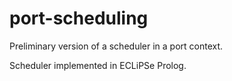 # port-scheduling
Preliminary version of a scheduler in a port context.

Scheduler implemented in ECLiPSe Prolog.
